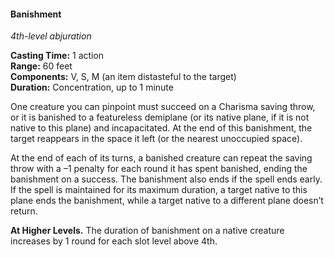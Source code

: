 #### Banishment
<!-- markdownlint-disable link-image-reference-definitions -->
[_metadata_:spell_name]:- "Banishment"
[_metadata_:spell_level]:- "4"
[_metadata_:spell_school]:- "abjuration"
[_metadata_:ritual]:- "false"
[_metadata_:casting_time_amount]:- "1"
[_metadata_:casting_time_unit]:- "action"
[_metadata_:target]:- "One creature you can pinpoint"
[_metadata_:range]:- "60 feet"
[_metadata_:components_verbal]:- "true"
[_metadata_:components_somatic]:- "true"
[_metadata_:components_material]:- "true"
[_metadata_:components_material_description]:- "an item distasteful to the target"
[_metadata_:duration]:- "1 minute"
[_metadata_:concentration]:- "true"
[_metadata_:saving_throw]:- "Charisma"
[_metadata_:saving_throw_success]:- "avoids_effect, ends_effect"
[_metadata_:compared_to_wotc_srd_5.1]:- "mechanics_different_wording_different"
[_metadata_:compared_to_a5e_srd]:- "mechanics_same_wording_different"
<!-- markdownlint-disable-next-line no-emphasis-as-heading -->
_4th-level abjuration_

**Casting Time:** 1 action \
**Range:** 60 feet \
**Components:** V, S, M (an item distasteful to the target) \
**Duration:** Concentration, up to 1 minute

One creature you can pinpoint must succeed on a Charisma saving throw, or it is banished to a featureless demiplane (or its native plane, if it is not native to this plane) and incapacitated.
At the end of this banishment, the target reappears in the space it left (or the nearest unoccupied space).

At the end of each of its turns, a banished creature can repeat the saving throw with a –1 penalty for each round it has spent banished, ending the banishment on a success.
The banishment also ends if the spell ends early.
If the spell is maintained for its maximum duration, a target native to this plane ends the banishment, while a target native to a different plane doesn’t return.

**At Higher Levels.**
The duration of banishment on a native creature increases by 1 round for each slot level above 4th.
